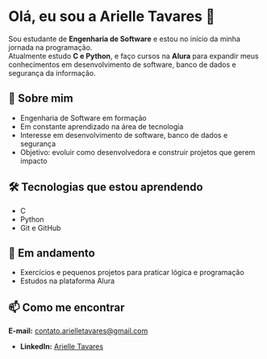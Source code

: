# Olá, eu sou a Arielle Tavares 👋  

Sou estudante de **Engenharia de Software** e estou no início da minha jornada na programação.  
Atualmente estudo **C e Python**, e faço cursos na **Alura** para expandir meus conhecimentos em desenvolvimento de software, banco de dados e segurança da informação.  

## 📌 Sobre mim  
- Engenharia de Software em formação  
- Em constante aprendizado na área de tecnologia  
- Interesse em desenvolvimento de software, banco de dados e segurança  
- Objetivo: evoluir como desenvolvedora e construir projetos que gerem impacto  

## 🛠️ Tecnologias que estou aprendendo  
- C  
- Python  
- Git e GitHub  

## 🌱 Em andamento  
- Exercícios e pequenos projetos para praticar lógica e programação  
- Estudos na plataforma Alura  

## 📫 Como me encontrar  
**E-mail:** contato.arielletavares@gmail.com  
- **LinkedIn:** [Arielle Tavares](https://www.linkedin.com/in/arielletavaresengdesoftware?utm_source=share&utm_campaign=share_via&utm_content=profile&utm_medium=android_app)  

